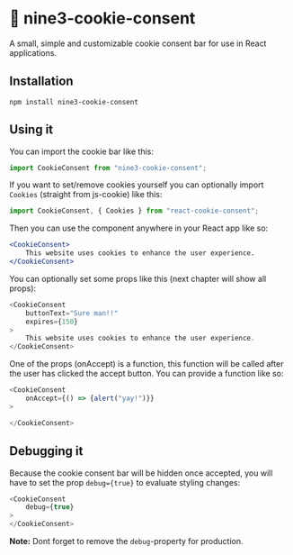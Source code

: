 # :cookie: nine3-cookie-consent

A small, simple and customizable cookie consent bar for use in React applications.

## Installation

``` shell
npm install nine3-cookie-consent
```


## Using it

You can import the cookie bar like this:

``` js
import CookieConsent from "nine3-cookie-consent";
```

If you want to set/remove cookies yourself you can optionally import `Cookies` (straight from js-cookie) like this:

``` js
import CookieConsent, { Cookies } from "react-cookie-consent";
```

Then you can use the component anywhere in your React app like so:

```jsx
<CookieConsent>
    This website uses cookies to enhance the user experience.
</CookieConsent>
```

You can optionally set some props like this (next chapter will show all props):

```js
<CookieConsent
    buttonText="Sure man!!"
    expires={150}
>
    This website uses cookies to enhance the user experience.
</CookieConsent>
```

One of the props (onAccept) is a function, this function will be called after the user has clicked the accept button. You can provide a function like so:

```js
<CookieConsent
    onAccept={() => {alert("yay!")}}
>

</CookieConsent>
```


## Debugging it

Because the cookie consent bar will be hidden once accepted, you will have to set the prop `debug={true}` to evaluate styling changes:

```js
<CookieConsent
    debug={true}
>
</CookieConsent>
```

**Note:** Dont forget to remove the `debug`-property for production.
